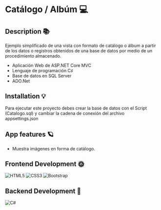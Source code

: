 # Catálogo / Albúm 💻
## Description 📚
 Ejemplo simplificado de una vista con formato de catálogo o álbum a partir de los datos o registros obtenidos de una base de datos por medio de un procedimiento almacenado. 
 
 - Aplicación Web de ASP.NET Core MVC
- Lenguaje de programación C♯
- Base de datos en SQL Server
- ADO.Net 
 
## Installation 💡 
 Para ejecutar este proyecto debes crear la base de datos con el Script (Catalogo.sql) y cambiar la cadena de conexión del archivo appsettings.json 
## App features 🪐
 - Muestra imágenes en forma de catálogo. 
## Frontend Development 🌞 
 ![HTML5](https://img.shields.io/badge/html5-%23E34F26.svg?style=for-the-badge&logo=html5&logoColor=white) ![CSS3](https://img.shields.io/badge/css3-%231572B6.svg?style=for-the-badge&logo=css3&logoColor=white) ![Bootstrap](https://img.shields.io/badge/bootstrap-%23563D7C.svg?style=for-the-badge&logo=bootstrap&logoColor=white) 
## Backend Development 🌚 
 ![C#](https://img.shields.io/badge/c%23-%23239120.svg?style=for-the-badge&logo=c-sharp&logoColor=white) 
 

